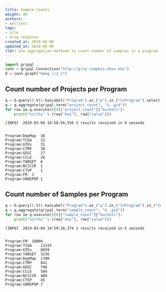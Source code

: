 ```yaml
---
title: Sample Counts
weight: 40
authors:
- kellrott
tags:
- ccle
- drug response
created_at: 2018-05-09
updated_at: 2018-05-09
tldr: Use aggregation methods to count number of samples in a program
---
```


```python
import gripql
conn = gripql.Connection("http://grip.compbio.ohsu.edu")
O = conn.graph("bmeg_rc1_2")
```

## Count number of Projects per Program


```python
q = O.query().V().hasLabel("Program").as_("p").in_("InProgram").select("p")
q = q.aggregate(gripql.term("project_count", "$._gid"))
for row in q.execute()[0]["project_count"]["buckets"]:
    print("%s\t%s" % (row["key"], row["value"]))
```

    [INFO]	2019-03-04 14:58:56,556	1 results received in 0 seconds


    Program:DepMap	38
    Program:TCGA	33
    Program:GTEx	31
    Program:CTRP	30
    Program:GDSC	27
    Program:CCLE	26
    Program:TARGET	6
    Program:NCICCR	1
    Program:CTSP	1
    Program:FM	1
    Program:VAREPOP	1


## Count number of Samples per Program


```python
q = O.query().V().hasLabel("Program").as_("p").in_("InProgram").in_("InProject").select("p")
q = q.aggregate(gripql.term("sample_count", "$._gid"))
for row in q.execute()[0]["sample_count"]["buckets"]:
    print("%s\t%s" % (row["key"], row["value"]))
```

    [INFO]	2019-03-04 14:59:26,374	1 results received in 5 seconds


    Program:FM	18004
    Program:TCGA	11315
    Program:GTEx	8859
    Program:TARGET	3236
    Program:DepMap	1700
    Program:CTRP	841
    Program:GDSC	746
    Program:CCLE	504
    Program:NCICCR	489
    Program:CTSP	45
    Program:VAREPOP	7



```python

```
